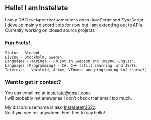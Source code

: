 ## Hello! I am Instellate
I am a C# Developer that sometimes does JavaScript and TypeScript.  
I develop mainly discord bots for now but I am extending out to APIs. Currently working on closed source projects.
### Fun Facts!
```
Status - Student.
Living - Stockholm, Sweden.
Languages (Talking) - Fluent in Swedish and (maybe) English.
Languages (Programming) - C#, C++ (still learning) and JS/TS.
Interests - Vocaloid, Anime, VTubers and programming (of course!)
```

### Want to get in contact?
You can email me at instellate@gmail.com.  
I will probably not answer as I don't check that email too much.

My discord username is also [Instellate#3622](https://discord.com/users/565197576026980365).  
So if you see me anywhere. Feel free to say hello!
